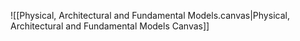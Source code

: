 

![[Physical, Architectural and Fundamental Models.canvas|Physical, Architectural and Fundamental Models Canvas]]
